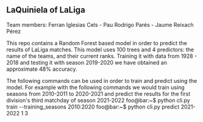 ## LaQuiniela of LaLiga

Team members: Ferran Iglesias Cels - Pau Rodrigo Parés - Jaume Reixach Pérez

This repo contains a Random Forest based model in order to predict the results of LaLiga matches. This model uses 100 trees and 4 predictors: the name of the teams, and their current ranks. Training it with data from 1928 - 2018 and testing it with season 2019-2020 we have obtained an approximate 48% accuracy.

The following commands can be used in order to train and predict using the model. For example with the following commands we would train using seasons from 2010-2011 to 2020-2021 and predict the results for the first division's third matchday of season 2021-2022
foo@bar:~$ python cli.py train --training_seasons 2010:2020
foo@bar:~$ python cli.py predict 2021-2022 1 3
